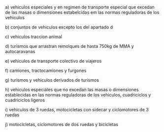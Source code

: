 a) vehiculos especiales y en regimen de transporte especial que excedan de las masas o dimensiones estabelcidas em las normas reguladoras de los vehiculos

b) conjuntos de vehiculos excepto los del apartado d

c) vehiculos traccion animal

d) turismos que arrastran remolques de hasta 750kg de MMA y autocaravanas

e) vehiculos de transporte colectivo de viajeros

f) camiones, tractocamiones y furgones

g) turismos y vehiculos derivados de turismos

h) vehiculos especiales que no excedan las masas o dimensiones establecidas en las normas reguladoras de los vehiculos, cuadriciclos y cuadriciclos ligeros

i) vehiculos de 3 ruedas, motocicletas con sidecar y ciclomotores de 3 ruedas

j) motocicletas, ciclomotores de dos ruedas y bicicletas